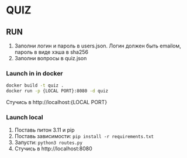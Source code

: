 # QUIZ

## RUN
1. Заполни логин и пароль в users.json. Логин должен быть emailом, пароль в виде хэша в sha256
2. Заполни вопросы в quiz.json

### Launch in in docker
```bash
docker build -t quiz . 
docker run -p {LOCAL PORT}:8080 -d quiz
```
Стучись в http://localhost:{LOCAL PORT}

### Launch local
1. Поставь питон 3.11 и pip
1. Поставь зависимости: `pip install -r requirements.txt`
1. Запусти: `python3 routes.py`
1. Стучись в http://localhost:8080
